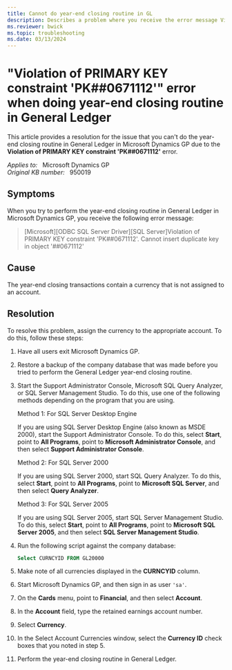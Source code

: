 ```yaml
---
title: Cannot do year-end closing routine in GL
description: Describes a problem where you receive the error message Violation of PRIMARY KEY constraint PK##0671112. Provides a resolution.
ms.reviewer: bwick
ms.topic: troubleshooting
ms.date: 03/13/2024
---
```

# "Violation of PRIMARY KEY constraint 'PK##0671112'" error when doing year-end closing routine in General Ledger

This article provides a resolution for the issue that you can't do the year-end closing routine in General Ledger in Microsoft Dynamics GP due to the **Violation of PRIMARY KEY constraint 'PK##0671112'** error.

_Applies to:_ &nbsp; Microsoft Dynamics GP  
_Original KB number:_ &nbsp; 950019

## Symptoms

When you try to perform the year-end closing routine in General Ledger in Microsoft Dynamics GP, you receive the following error message:

> [Microsoft][ODBC SQL Server Driver][SQL Server]Violation of PRIMARY KEY constraint 'PK##0671112'. Cannot insert duplicate key in object '##0671112'

## Cause

The year-end closing transactions contain a currency that is not assigned to an account.

## Resolution

To resolve this problem, assign the currency to the appropriate account. To do this, follow these steps:

1. Have all users exit Microsoft Dynamics GP.
2. Restore a backup of the company database that was made before you tried to perform the General Ledger year-end closing routine.

3. Start the Support Administrator Console, Microsoft SQL Query Analyzer, or SQL Server Management Studio. To do this, use one of the following methods depending on the program that you are using.

    Method 1: For SQL Server Desktop Engine

    If you are using SQL Server Desktop Engine (also known as MSDE 2000), start the Support Administrator Console. To do this, select **Start**, point to **All Programs**, point to **Microsoft Administrator Console**, and then select **Support Administrator Console**.

    Method 2: For SQL Server 2000

    If you are using SQL Server 2000, start SQL Query Analyzer. To do this, select **Start**, point to **All Programs**, point to **Microsoft SQL Server**, and then select **Query Analyzer**.

    Method 3: For SQL Server 2005

    If you are using SQL Server 2005, start SQL Server Management Studio. To do this, select **Start**, point to **All Programs**, point to **Microsoft SQL Server 2005**, and then select **SQL Server Management Studio**.

4. Run the following script against the company database:

    ```sql
    Select CURNCYID FROM GL20000
    ```

5. Make note of all currencies displayed in the **CURNCYID** column.
6. Start Microsoft Dynamics GP, and then sign in as user `'sa'`.

7. On the **Cards** menu, point to **Financial**, and then select **Account**.
8. In the **Account** field, type the retained earnings account number.

9. Select **Currency**.
10. In the Select Account Currencies window, select the **Currency ID** check boxes that you noted in step 5.
11. Perform the year-end closing routine in General Ledger.
